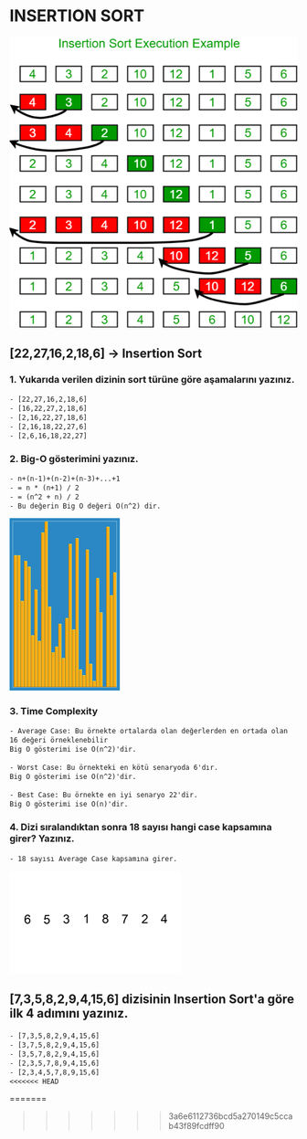 # INSERTION SORT
![image](img/insertionsort.png)
## [22,27,16,2,18,6] -> Insertion Sort

### 1. Yukarıda verilen dizinin sort türüne göre aşamalarını yazınız.
```
- [22,27,16,2,18,6]
- [16,22,27,2,18,6]
- [2,16,22,27,18,6]
- [2,16,18,22,27,6]
- [2,6,16,18,22,27]
```

### 2. Big-O gösterimini yazınız.
```
- n+(n-1)+(n-2)+(n-3)+...+1
- = n * (n+1) / 2
- = (n^2 + n) / 2
- Bu değerin Big O değeri O(n^2) dir.
```

![image](img/Insertion_sort.gif)

### 3. Time Complexity
```
- Average Case: Bu örnekte ortalarda olan değerlerden en ortada olan 16 değeri örneklenebilir
Big O gösterimi ise O(n^2)'dir. 

- Worst Case: Bu örnekteki en kötü senaryoda 6'dır.
Big O gösterimi ise O(n^2)'dir.

- Best Case: Bu örnekte en iyi senaryo 22'dir.
Big O gösterimi ise O(n)'dir.
```
### 4. Dizi sıralandıktan sonra 18 sayısı hangi case kapsamına girer? Yazınız.
```
- 18 sayısı Average Case kapsamına girer.
```

![image](img/Insertion-sort-example-300px.gif)

## [7,3,5,8,2,9,4,15,6] dizisinin Insertion Sort'a göre ilk 4 adımını yazınız.
```
- [7,3,5,8,2,9,4,15,6]
- [3,7,5,8,2,9,4,15,6]
- [3,5,7,8,2,9,4,15,6]
- [2,3,5,7,8,9,4,15,6]
- [2,3,4,5,7,8,9,15,6]
<<<<<<< HEAD
```
=======
>>>>>>> 3a6e6112736bcd5a270149c5ccab43f89fcdff90
